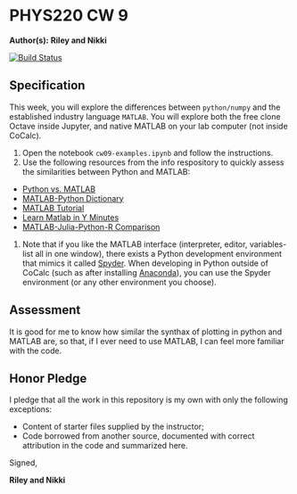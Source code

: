# PHYS220 CW 9

**Author(s):** **Riley and Nikki**

[![Build Status](https://travis-ci.org/chapman-phys220-2017f/cw-09-YOURNAME.svg?branch=master)](https://travis-ci.org/chapman-phys220-2017f/cw-09-YOURNAME)

## Specification

This week, you will explore the differences between ```python/numpy``` and the established industry language ```MATLAB```. You will explore both the free clone Octave inside Jupyter, and native MATLAB on your lab computer (not inside CoCalc).

1. Open the notebook `cw09-examples.ipynb` and follow the instructions.
1. Use the following resources from the info respository to quickly assess the similarities between Python and MATLAB:
  * [Python vs. MATLAB](http://www.pyzo.org/python_vs_matlab.html)
  * [MATLAB-Python Dictionary](http://mathesaurus.sourceforge.net/matlab-numpy.html)
  * [MATLAB Tutorial](http://www.tutorialspoint.com/matlab/)
  * [Learn Matlab in Y Minutes](https://learnxinyminutes.com/docs/matlab/)
  * [MATLAB-Julia-Python-R Comparison](http://sebastianraschka.com/Articles/2014_matrix_cheatsheet.html)
1. Note that if you like the MATLAB interface (interpreter, editor, variables-list all in one window), there exists a Python development environment that mimics it called [Spyder](https://pythonhosted.org/spyder/). When developing in Python outside of CoCalc (such as after installing [Anaconda](https://www.anaconda.com/what-is-anaconda/)), you can use the Spyder environment (or any other environment you choose).

## Assessment

It is good for me to know how similar the synthax of plotting in python and MATLAB are, so that, if I ever need to use MATLAB, I can feel more familiar with the code.


## Honor Pledge

I pledge that all the work in this repository is my own with only the following exceptions:

* Content of starter files supplied by the instructor;
* Code borrowed from another source, documented with correct attribution in the code and summarized here.

Signed,

**Riley and Nikki**
